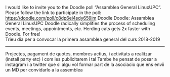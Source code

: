 

I would like to invite you to the Doodle poll “Assamblea General LinuxUPC”. Please follow the link to participate in the poll: https://doodle.com/poll/c8dp6ei4sdy659im
Doodle
Doodle: Assamblea General LinuxUPC
Doodle radically simplifies the process of scheduling events, meetings, appointments, etc. Herding cats gets 2x faster with Doodle. For free!  
Trieu dia per a convocar la primera assamblea general del curs 2018-2019

---

Projectes, pagament de quotes, membres actius, i activitats a realitzar (install party etc) i com les publicitarem i tal
Tambe he pensat de posar a instagram i a twitter que si algu vol formar part de la asociacio que ens envii un MD per convidarlo a la assemblea
